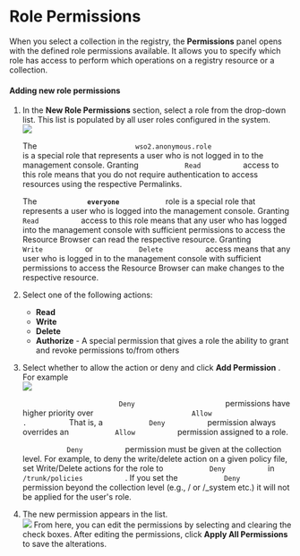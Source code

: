 # Role Permissions

When you select a collection in the registry, the **Permissions** panel
opens with the defined role permissions available. It allows you to
specify which role has access to perform which operations on a registry
resource or a collection.

#### Adding new role permissions

1.  In the **New Role Permissions** section, select a role from the
    drop-down list. This list is populated by all user roles configured
    in the system.  
    ![](attachments/53125537/53287669.png)

    The
    `                         wso2.anonymous.role                       `
    is a special role that represents a user who is not logged in to the
    management console. Granting `            Read           ` access to
    this role means that you do not require authentication to access
    resources using the respective Permalinks.

    The **`             everyone            `** role is a special role
    that represents a user who is logged into the management console.
    Granting `            Read           ` access to this role means
    that any user who has logged into the management console with
    sufficient permissions to access the Resource Browser can read the
    respective resource. Granting `            Write           ` or
    `            Delete           ` access means that any user who is
    logged in to the management console with sufficient permissions to
    access the Resource Browser can make changes to the respective
    resource.

2.  Select one of the following actions:

    -   **Read**
    -   **Write**
    -   **Delete**
    -   **Authorize** - A special permission that gives a role the
        ability to grant and revoke permissions to/from others

3.  Select whether to allow the action or deny and click **Add
    Permission** . For example  
    ![](attachments/53125537/53287670.png)

    `                         Deny                       ` permissions
    have higher priority over
    `                         Allow                        .           `
    That is, a `            Deny           ` permission always overrides
    an `            Allow           ` permission assigned to a role.
    `                       `

    `            Deny           ` permission must be given at the
    collection level. For example, to deny the write/delete action on a
    given policy file, set Write/Delete actions for the role to
    `            Deny           ` in
    `            /trunk/policies           ` . If you set the
    `            Deny           ` permission beyond the collection level
    (e.g., / or /\_system etc.) it will not be applied for the user's
    role.

4.  The new permission appears in the list.  
    ![](attachments/53125537/53287671.png) From here, you can edit the
    permissions by selecting and clearing the check boxes. After editing
    the permissions, click **Apply All Permissions** to save the
    alterations.
